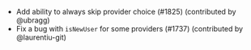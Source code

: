 - Add ability to always skip provider choice (#1825) (contributed by @ubragg)
- Fix a bug with `isNewUser` for some providers (#1737) (contributed by @laurentiu-git)
